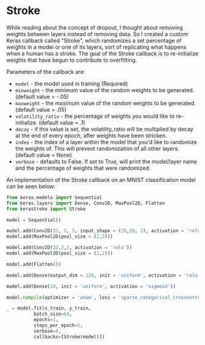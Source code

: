 # Stroke
While reading about the concept of dropout, I thought about removing weights between layers instead of removing data. So I created a custom Keras callback called "Stroke", which randomizes a set percentage of weights in a model or one of its layers, sort of replicating what happens when a human has a stroke. The goal of the Stroke callback is to re-initialize weights that have begun to contribute to overfitting.

Parameters of the callback are:

* `model` - the model used in training (Required)
* `minweight` - the minimum value of the random weights to be generated. (default value = -.05)
* `maxweight` - the maximum value of the random weights to be generated. (default value = .05)
* `volatility_ratio` - the percentage of weights you would like to re-initialize. (default value = .1)
*  `decay` - if this value is set, the volatility_ratio will be multiplied by decay at the end of every epoch, after weights have been stricken.
* `index` - the index of a layer within the model that you'd like to randomize the weights of. This will prevent randomization of all other layers. (default value = None)
* `verbose` - defaults to False. If set to True, will print the model/layer name and the percentage of weights that were randomized.

An implementation of the Stroke callback on an MNIST classification model can be seen below:

```python
from keras.models import Sequential
from keras.layers import Dense, Conv2D, MaxPool2D, Flatten
from kerastroke import Stroke

model = Sequential()

model.add(Conv2D(32, 3, 3, input_shape = (28,28, 1), activation = 'relu'))
model.add(MaxPool2D(pool_size = (2,2)))

model.add(Conv2D(32,3,3, activation = 'relu'))
model.add(MaxPool2D(pool_size = (2,2)))

model.add(Flatten())

model.add(Dense(output_dim = 128, init = 'uniform', activation = 'relu'))

model.add(Dense(10, init = 'uniform', activation = 'sigmoid'))

model.compile(optimizer = 'adam', loss = 'sparse_categorical_crossentropy', metrics = ['accuracy'])

_ = model.fit(x_train, y_train,
          batch_size=64,
          epochs=1,
          steps_per_epoch=5,
          verbose=0,
          callbacks=[Stroke(model)])
